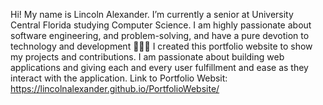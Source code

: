Hi! My name is Lincoln Alexander. I’m currently a senior at University Central Florida studying Computer Science. I am highly passionate about software engineering, and problem-solving, and have a pure devotion to technology and development 👨🏽‍💻
I created this portfolio website to show my projects and contributions. I am passionate about building web applications and giving each and every user fulfillment and ease as they interact with the application. 
Link to Portfolio Websit: https://lincolnalexander.github.io/PortfolioWebsite/
